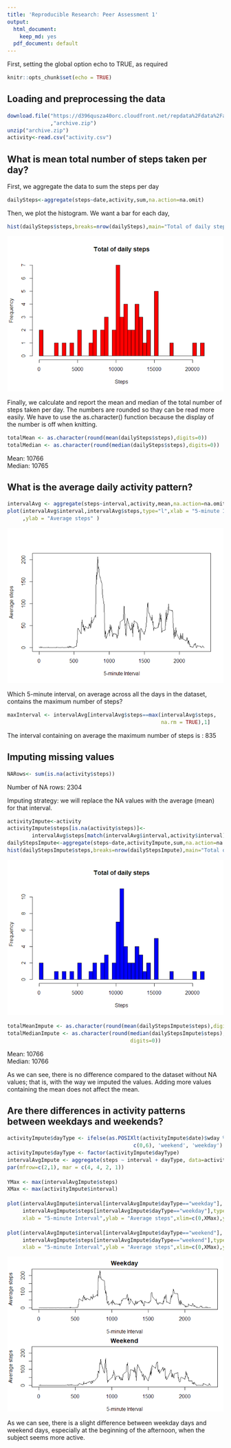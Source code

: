 ```yaml
---
title: 'Reproducible Research: Peer Assessment 1'
output:
  html_document:
    keep_md: yes
  pdf_document: default
---
```

First, setting the global option echo to TRUE, as required

```r
knitr::opts_chunk$set(echo = TRUE)
```

## Loading and preprocessing the data

```r
download.file("https://d396qusza40orc.cloudfront.net/repdata%2Fdata%2Factivity.zip"
              ,"archive.zip")
unzip("archive.zip")
activity<-read.csv("activity.csv")
```

## What is mean total number of steps taken per day?
First, we aggregate the data to sum the steps per day

```r
dailySteps<-aggregate(steps~date,activity,sum,na.action=na.omit)
```

Then, we plot the histogram. We want a bar for each day, 

```r
hist(dailySteps$steps,breaks=nrow(dailySteps),main="Total of daily steps",xlab="Steps",col="red")
```

![](PA1_template_files/figure-html/unnamed-chunk-3-1.png)<!-- -->

Finally, we calculate and report the mean and median of the total number of 
steps taken per day. The numbers are rounded so thay can be read more easily. 
We have to use the as.character() function because the display of the number 
is off when knitting.


```r
totalMean <- as.character(round(mean(dailySteps$steps),digits=0))
totalMedian <- as.character(round(median(dailySteps$steps),digits=0))
```

Mean: 10766  
Median: 10765

## What is the average daily activity pattern?


```r
intervalAvg <- aggregate(steps~interval,activity,mean,na.action=na.omit)
plot(intervalAvg$interval,intervalAvg$steps,type="l",xlab = "5-minute Interval"
     ,ylab = "Average steps" )
```

![](PA1_template_files/figure-html/unnamed-chunk-5-1.png)<!-- -->

Which 5-minute interval, on average across all the days in the dataset, contains
the maximum number of steps?


```r
maxInterval <- intervalAvg[intervalAvg$steps==max(intervalAvg$steps,
                                                  na.rm = TRUE),1]
```
The interval containing on average the maximum number of steps 
is : 835  

## Imputing missing values


```r
NARows<- sum(is.na(activity$steps))
```
Number of NA rows: 2304

Imputing strategy: we will replace the NA values with the average (mean) for 
that interval. 

```r
activityImpute<-activity
activityImpute$steps[is.na(activity$steps)]<-
        intervalAvg$steps[match(intervalAvg$interval,activity$interval)]
dailyStepsImpute<-aggregate(steps~date,activityImpute,sum,na.action=na.omit)
hist(dailyStepsImpute$steps,breaks=nrow(dailyStepsImpute),main="Total of daily steps",xlab="Steps",col="blue")
```

![](PA1_template_files/figure-html/unnamed-chunk-8-1.png)<!-- -->

```r
totalMeanImpute <- as.character(round(mean(dailyStepsImpute$steps),digits=0))
totalMedianImpute <- as.character(round(median(dailyStepsImpute$steps),
                                        digits=0))
```
Mean: 10766  
Median: 10766

As we can see, there is no difference compared to the dataset without NA values; that is, with the way we imputed the values. Adding more values containing the 
mean does not affect the mean.

## Are there differences in activity patterns between weekdays and weekends?


```r
activityImpute$dayType <- ifelse(as.POSIXlt(activityImpute$date)$wday %in% 
                                         c(0,6), 'weekend', 'weekday')
activityImpute$dayType <- factor(activityImpute$dayType)
intervalAvgImpute <- aggregate(steps ~ interval + dayType, data=activityImpute, mean)
par(mfrow=c(2,1), mar = c(4, 4, 2, 1))

YMax <- max(intervalAvgImpute$steps)
XMax <- max(activityImpute$interval)

plot(intervalAvgImpute$interval[intervalAvgImpute$dayType=="weekday"],
     intervalAvgImpute$steps[intervalAvgImpute$dayType=="weekday"],type="l",
     xlab = "5-minute Interval",ylab = "Average steps",xlim=c(0,XMax),ylim=c(0,YMax),main = "Weekday")

plot(intervalAvgImpute$interval[intervalAvgImpute$dayType=="weekend"],
     intervalAvgImpute$steps[intervalAvgImpute$dayType=="weekend"],type="l",
     xlab = "5-minute Interval",ylab = "Average steps",xlim=c(0,XMax),ylim=c(0,YMax),main = "Weekend")
```

![](PA1_template_files/figure-html/unnamed-chunk-9-1.png)<!-- -->
  
As we can see, there is a slight difference between weekday days and weekend 
days, especially at the beginning of the afternoon, when the subject seems more active.
